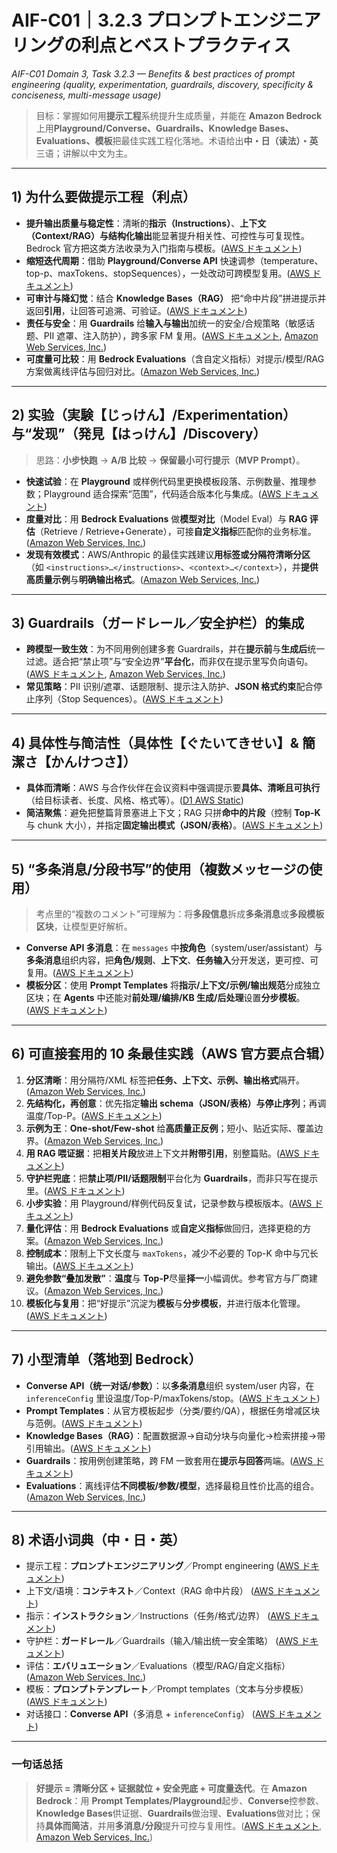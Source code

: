# AIF-C01｜3.2.3 **プロンプトエンジニアリングの利点とベストプラクティス**

*AIF-C01 Domain 3, Task 3.2.3 — Benefits & best practices of prompt engineering (quality, experimentation, guardrails, discovery, specificity & conciseness, multi-message usage)*

> 目标：掌握如何用**提示工程**系统提升生成质量，并能在 **Amazon Bedrock** 上用**Playground/Converse、Guardrails、Knowledge Bases、Evaluations、模板**把最佳实践工程化落地。术语给出**中・日（读法）・英**三语；讲解以中文为主。

---

## 1) 为什么要做提示工程（利点）

* **提升输出质量与稳定性**：清晰的**指示（Instructions）**、**上下文（Context/RAG）**与**结构化输出**能显著提升相关性、可控性与可复现性。Bedrock 官方把这类方法收录为入门指南与模板。([AWS ドキュメント][1])
* **缩短迭代周期**：借助 **Playground/Converse API** 快速调参（temperature、top-p、maxTokens、stopSequences），一处改动可跨模型复用。([AWS ドキュメント][2])
* **可审计与降幻觉**：结合 **Knowledge Bases（RAG）** 把“命中片段”拼进提示并返回**引用**，让回答可追溯、可验证。([AWS ドキュメント][3])
* **责任与安全**：用 **Guardrails** 给**输入与输出**加统一的安全/合规策略（敏感话题、PII 遮罩、注入防护），跨多家 FM 复用。([AWS ドキュメント][4], [Amazon Web Services, Inc.][5])
* **可度量可比较**：用 **Bedrock Evaluations**（含自定义指标）对提示/模型/RAG 方案做离线评估与回归对比。([Amazon Web Services, Inc.][6])

---

## 2) 实验（実験【じっけん】/Experimentation）与“发现”（発見【はっけん】/Discovery）

> 思路：**小步快跑** → **A/B 比较** → **保留最小可行提示（MVP Prompt）**。

* **快速试验**：在 **Playground** 或样例代码里更换模板段落、示例数量、推理参数；Playground 适合探索“范围”，代码适合版本化与集成。([AWS ドキュメント][2])
* **度量对比**：用 **Bedrock Evaluations** 做**模型对比**（Model Eval）与 **RAG 评估**（Retrieve / Retrieve+Generate），可接**自定义指标**匹配你的业务标准。([Amazon Web Services, Inc.][6])
* **发现有效模式**：AWS/Anthropic 的最佳实践建议**用标签或分隔符清晰分区**（如 `<instructions>…</instructions>`、`<context>…</context>`），并**提供高质量示例**与**明确输出格式**。([Amazon Web Services, Inc.][7])

---

## 3) Guardrails（ガードレール／安全护栏）的集成

* **跨模型一致生效**：为不同用例创建多套 Guardrails，并在**提示前**与**生成后**统一过滤。适合把“禁止项”与“安全边界”**平台化**，而非仅在提示里写负向语句。([AWS ドキュメント][4], [Amazon Web Services, Inc.][5])
* **常见策略**：PII 识别/遮罩、话题限制、提示注入防护、**JSON 格式约束**配合停止序列（Stop Sequences）。([AWS ドキュメント][4])

---

## 4) 具体性与简洁性（具体性【ぐたいてきせい】& 簡潔さ【かんけつさ】）

* **具体而清晰**：AWS 与合作伙伴在会议资料中强调提示要**具体、清晰且可执行**（给目标读者、长度、风格、格式等）。([D1 AWS Static][8])
* **简洁聚焦**：避免把整篇背景塞进上下文；RAG 只拼**命中的片段**（控制 **Top-K** 与 chunk 大小），并指定**固定输出模式（JSON/表格）**。([AWS ドキュメント][3])

---

## 5) “多条消息/分段书写”的使用（複数メッセージの使用）

> 考点里的“複数のコメント”可理解为：将**多段信息**拆成**多条消息**或**多段模板区块**，让模型更好解析。

* **Converse API 多消息**：在 `messages` 中**按角色**（system/user/assistant）与**多条消息**组织内容，把**角色/规则**、**上下文**、**任务输入**分开发送，更可控、可复用。([AWS ドキュメント][2])
* **模板分区**：使用 **Prompt Templates** 将**指示/上下文/示例/输出规范**分成独立区块；在 **Agents** 中还能对**前处理/编排/KB 生成/后处理**设置**分步模板**。([AWS ドキュメント][9])

---

## 6) 可直接套用的 10 条最佳实践（AWS 官方要点合辑）

1. **分区清晰**：用分隔符/XML 标签把**任务、上下文、示例、输出格式**隔开。([Amazon Web Services, Inc.][7])
2. **先结构化，再创意**：优先指定**输出 schema（JSON/表格）**与**停止序列**；再调温度/Top-P。([AWS ドキュメント][9])
3. **示例为王**：**One-shot/Few-shot** 给**高质量正反例**；短小、贴近实际、覆盖边界。([Amazon Web Services, Inc.][7])
4. **用 RAG 喂证据**：把**相关片段**放进上下文并**附带引用**，别整篇贴。([AWS ドキュメント][3])
5. **守护栏兜底**：把**禁止项/PII/话题限制**平台化为 **Guardrails**，而非只写在提示里。([AWS ドキュメント][4])
6. **小步实验**：用 Playground/样例代码反复试，记录参数与模板版本。([AWS ドキュメント][2])
7. **量化评估**：用 **Bedrock Evaluations** 或**自定义指标**做回归，选择更稳的方案。([Amazon Web Services, Inc.][6])
8. **控制成本**：限制上下文长度与 `maxTokens`，减少不必要的 Top-K 命中与冗长输出。([AWS ドキュメント][10])
9. **避免参数“叠加发散”**：**温度**与 **Top-P**尽量**择一**小幅调优。参考官方与厂商建议。([Amazon Web Services, Inc.][7])
10. **模板化与复用**：把“好提示”沉淀为**模板**与**分步模板**，并进行版本化管理。([AWS ドキュメント][11])

---

## 7) 小型清单（落地到 Bedrock）

* **Converse API（统一对话/参数）**：以**多条消息**组织 system/user 内容，在 `inferenceConfig` 里设温度/Top-P/maxTokens/stop。([AWS ドキュメント][2])
* **Prompt Templates**：从官方模板起步（分类/要约/QA），根据任务增减区块与范例。([AWS ドキュメント][9])
* **Knowledge Bases（RAG）**：配置数据源→自动分块与向量化→检索拼接→带引用输出。([AWS ドキュメント][3])
* **Guardrails**：按用例创建策略，跨 FM 一致套用在**提示与回答**两端。([AWS ドキュメント][4])
* **Evaluations**：离线评估**不同模板/参数/模型**，选择最稳且性价比高的组合。([Amazon Web Services, Inc.][6])

---

## 8) 术语小词典（中・日・英）

* 提示工程：**プロンプトエンジニアリング**／Prompt engineering ([AWS ドキュメント][1])
* 上下文/语境：**コンテキスト**／Context（RAG 命中片段） ([AWS ドキュメント][3])
* 指示：**インストラクション**／Instructions（任务/格式/边界） ([AWS ドキュメント][9])
* 守护栏：**ガードレール**／Guardrails（输入/输出统一安全策略） ([AWS ドキュメント][4])
* 评估：**エバリュエーション**／Evaluations（模型/RAG/自定义指标） ([Amazon Web Services, Inc.][6])
* 模板：**プロンプトテンプレート**／Prompt templates（文本与分步模板） ([AWS ドキュメント][9])
* 对话接口：**Converse API**（多消息 + `inferenceConfig`） ([AWS ドキュメント][2])

---

### 一句话总括

> **好提示 = 清晰分区 + 证据就位 + 安全兜底 + 可度量迭代**。在 **Amazon Bedrock**：用 **Prompt Templates/Playground**起步、**Converse**控参数、**Knowledge Bases**供证据、**Guardrails**做治理、**Evaluations**做对比；保持**具体而简洁**，并用**多消息/分段**提升可控与复用性。([AWS ドキュメント][9], [Amazon Web Services, Inc.][6])

[1]: https://docs.aws.amazon.com/bedrock/latest/userguide/prompt-engineering-guidelines.html?utm_source=chatgpt.com "Prompt engineering concepts - Amazon Bedrock"
[2]: https://docs.aws.amazon.com/bedrock/latest/APIReference/API_runtime_Converse.html?utm_source=chatgpt.com "Converse - Amazon Bedrock"
[3]: https://docs.aws.amazon.com/bedrock/latest/userguide/knowledge-base.html?utm_source=chatgpt.com "Retrieve data and generate AI responses with ..."
[4]: https://docs.aws.amazon.com/bedrock/latest/userguide/guardrails.html?utm_source=chatgpt.com "Detect and filter harmful content by using Amazon Bedrock ..."
[5]: https://aws.amazon.com/bedrock/guardrails/?utm_source=chatgpt.com "Amazon Bedrock Guardrails"
[6]: https://aws.amazon.com/bedrock/evaluations/?utm_source=chatgpt.com "Evaluate Foundation Models - Amazon Bedrock Evaluations"
[7]: https://aws.amazon.com/blogs/machine-learning/prompt-engineering-techniques-and-best-practices-learn-by-doing-with-anthropics-claude-3-on-amazon-bedrock/?utm_source=chatgpt.com "Prompt engineering techniques and best practices"
[8]: https://d1.awsstatic.com/events/Summits/reinvent2023/AIM377_Prompt-engineering-best-practices-for-LLMs-on-Amazon-Bedrock.pdf?utm_source=chatgpt.com "Prompt engineering best practices for LLMs on Amazon Bedrock"
[9]: https://docs.aws.amazon.com/bedrock/latest/userguide/prompt-templates-and-examples.html?utm_source=chatgpt.com "Prompt templates and examples for Amazon Bedrock text ..."
[10]: https://docs.aws.amazon.com/bedrock/latest/APIReference/API_runtime_InferenceConfiguration.html?utm_source=chatgpt.com "InferenceConfiguration - Amazon Bedrock"
[11]: https://docs.aws.amazon.com/bedrock/latest/userguide/advanced-prompts-templates.html?utm_source=chatgpt.com "Advanced prompt templates - Amazon Bedrock"
